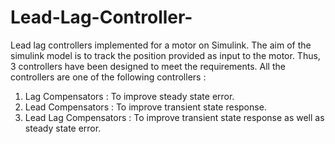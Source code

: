 # Lead-Lag-Controller-
Lead lag controllers implemented for a motor on Simulink. 
The aim of the simulink model is to track the position provided as input to the motor. Thus, 3 controllers have been designed to meet the requirements. All the controllers are one of the following controllers :
1. Lag Compensators : To improve steady state error.
2. Lead Compensators : To improve transient state response.
3. Lead Lag Compensators : To improve transient state response as well as steady state error.
